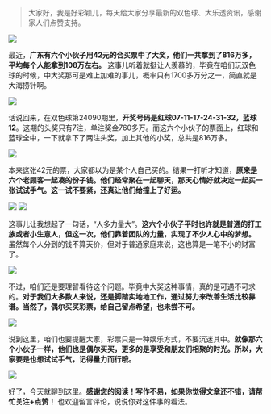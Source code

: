 > 大家好，我是好彩颖儿，每天给大家分享最新的双色球、大乐透资讯，感谢家人们点赞支持。

![](https://cdn.jsdelivr.net/gh/wangwenjie1314/PicCDN/2024-8-7/1722992512413-image.png)

最近，**广东有六个小伙子用42元的合买票中了大奖，他们一共拿到了816万多，平均每个人能拿到108万左右。** 这事儿听着就挺让人羡慕的，毕竟在咱们玩双色球的时候，中大奖那可是难上加难的事儿，概率只有1700多万分之一，简直就是大海捞针啊。



![](https://cdn.jsdelivr.net/gh/wangwenjie1314/PicCDN/2024-8-12/1723446331435-image.png)


话说回来，在双色球第24090期里，**开奖号码是红球07-11-17-24-31-32，蓝球12**。这期的头奖只有7注，单注奖金760多万。而这六个小伙子的票面上，红球和蓝球全中，一下就拿下了两注头奖，加上其他的小奖，总共是816万多。

![](https://cdn.jsdelivr.net/gh/wangwenjie1314/PicCDN/2024-8-12/1723446361649-image.png)





本来这张42元的票，大家都以为是某个人自己买的。结果一打听才知道，**原来是六个老顾客一起凑的份子钱。他们经常聚在一起聊天，那天心情好就决定一起买一张试试手气。这一试不要紧，还真让他们给撞上了好运。**


![](https://cdn.jsdelivr.net/gh/wangwenjie1314/PicCDN/2024-8-12/1723445741026-image.png)
![](https://cdn.jsdelivr.net/gh/wangwenjie1314/PicCDN/2024-8-7/1722992563911-image.png)

这事儿让我想起了一句话，“人多力量大”。**这六个小伙子平时也许就是普通的打工族或者小生意人，但这一次，他们靠着团队的力量，实现了不少人心中的梦想。** 虽然每个人分到的钱不算天价，但对于普通家庭来说，这也算是一笔不小的财富了。

![](https://cdn.jsdelivr.net/gh/wangwenjie1314/PicCDN/2024-8-7/1722992582863-image.png)

不过，咱们还是要理智看待这个问题。毕竟中大奖这种事情，真的是可遇不可求的。**对于我们大多数人来说，还是脚踏实地地工作，通过努力来改善生活比较靠谱。当然了，偶尔买买彩票，给自己留点希望，也未尝不可。**



![](https://cdn.jsdelivr.net/gh/wangwenjie1314/PicCDN/2024-8-12/1723446410426-image.png)



说到这里，咱们也要提醒大家，彩票只是一种娱乐方式，不要沉迷其中。**就像那六个小伙子一样，他们也是偶尔买买，更多的是享受和朋友们相聚的时光。所以，大家要是也想试试手气，记得量力而行哦。**


![](https://cdn.jsdelivr.net/gh/wangwenjie1314/PicCDN/2024-8-12/1723445930307-image.png)


好了，今天就聊到这里。**感谢您的阅读！写作不易，如果你觉得文章还不错，请帮忙关注+点赞！** 也欢迎留言评论，说说你对这件事的看法。